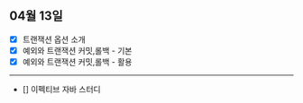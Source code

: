 ## 04월 13일

- [x] 트랜잭션 옵션 소개
- [x] 예외와 트랜잭션 커밋,롤백 - 기본
- [x] 예외와 트랜잭션 커밋,롤백 - 활용

---

- [] 이펙티브 자바 스터디
